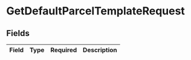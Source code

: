 # GetDefaultParcelTemplateRequest


## Fields

| Field       | Type        | Required    | Description |
| ----------- | ----------- | ----------- | ----------- |